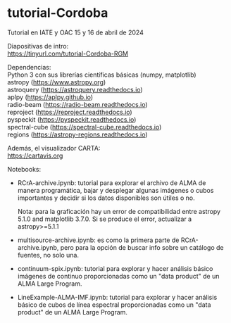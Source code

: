 # tutorial-Cordoba
Tutorial en IATE y OAC 15 y 16 de abril de 2024

Diapositivas de intro: \
https://tinyurl.com/tutorial-Cordoba-RGM 

Dependencias: \
Python 3 con sus librerías científicas básicas (numpy, matplotlib) \
astropy (https://www.astropy.org) \
astroquery (https://astroquery.readthedocs.io) \
aplpy (https://aplpy.github.io) \
radio-beam (https://radio-beam.readthedocs.io) \
reproject (https://reproject.readthedocs.io) \
pyspeckit (https://pyspeckit.readthedocs.io) \
spectral-cube (https://spectral-cube.readthedocs.io) \
regions (https://astropy-regions.readthedocs.io) 


Además, el visualizador CARTA: \
https://cartavis.org

Notebooks: 

- RCrA-archive.ipynb: tutorial para explorar el archivo de ALMA de manera programática, bajar y desplegar algunas imágenes o cubos importantes y decidir si los datos disponibles son útiles o no.

  Nota: para la graficación hay un error de compatibilidad entre astropy 5.1.0 and matplotlib 3.7.0. 
Si se produce el error, actualizar a astropy>=5.1.1

- multisource-archive.ipynb: es como la primera parte de RCrA-archive.ipynb, pero para la opción de buscar info sobre un catálogo de fuentes, no solo una. 
  
- continuum-spix.ipynb: tutorial para explorar y hacer análisis básico imágenes de continuo proporcionadas como un "data product" de un ALMA Large Program. 

- LineExample-ALMA-IMF.ipynb: tutorial para explorar y hacer análisis básico de cubos de línea espectral proporcionadas como un "data product" de un ALMA Large Program. 
